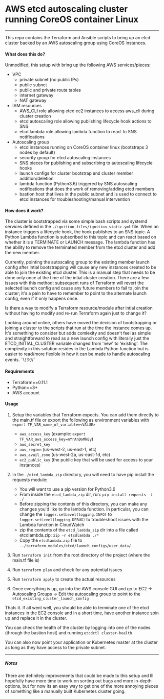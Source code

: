 # AWS etcd autoscaling cluster running CoreOS container Linux
---
This repo contains the Terraform and Ansible scripts to bring up an etcd cluster backed by an AWS autoscaling group using CoreOS instances. 

#### What does this do?

Unmodified, this setup with bring up the following AWS services/pieces:

* VPC
  * private subnet (no public IPs)
  * public subnet 
  * public and private route tables
  * internet gateway
  * NAT gateway
* IAM resources
  * AWS_CLI role allowing etcd ec2 instances to access aws_cli during cluster creation
  * etcd autoscaling role allowing publishing lifecycle hook actions to SNS
  * etcd lambda role allowing lambda function to react to SNS notifications
* Autoscaling group
  * etcd instances running on CoreOS container linux (bootstraps 3 nodes by default)
  * security group for etcd autoscaling instances
  * SNS pieces for publishing and subscribing to autoscaling lifecycle hooks
  * launch configs for cluster bootstrap and cluster member addition/deletion
  * lambda function (Python3.6) triggered by SNS autoscaling notifications that does the work of removing/adding etcd members
  * bastion host that lives in the public subnet and is used to connect to etcd instances for troubleshooting/manual intervention

#### How does it work?

The cluster is bootstrapped via some simple bash scripts and systemd services defined in the `./ignition_files/ignition_static.yml` file. When an instance triggers a lifecycle hook, the hook publishes to an SNS topic. A Python Lambda function is subscribed to this topic and can react based on whether it is a TERMINATE or LAUNCH message. The lambda function has the ability to remove the terminated member from the etcd cluster and add the new member. 

Currently, pointing the autoscaling group to the existing member launch config after intial bootstrapping will cause any new instances created to be able to join the existing etcd cluster. This is a manual step that needs to be done only once at the time of the intial cluster creation. There are a few issues with this method: subsequent runs of Terraform will revert the selected launch config and cause any future members to fail to join the cluster; it's a pain to have to remember to point to the alternate launch config, even if it only happens once. 

Is there a way to modify a Terraform resource/module after intial creation without having to modify and re-run Terraform again just to change it?

Looking around online, others have moved the decision of bootstrapping or joining a cluster to the scripts that run at the time the instance comes up. It's something to consider but adds comlexity and doesn't feel as simple and straightforward to read as a new launch config with literally just the ETCD_INITIAL_CLUSTER variable changed from 'new' to 'existing'. The complexity in this solution resides in the Lambda Python function but is easier to read/more flexible in how it can be made to handle autoscaling events. ¯\\_(ツ)_/¯

#### Requirements

* Terraform==0.11.1
* Python==3+
* AWS account

#### Usage

1) Setup the variables that Terraform expects. You can add them directly to the main.tf file or export the following as environment variables with ```export TF_VAR_name_of_variable=<VALUE>```
    * `aws_access_key` (example: `export TF_VAR_aws_access_key=mYrAnDoMkEy`)
    * `aws_secret_key`
    * `aws_region` (us-west-2, us-east-1, etc)
    * `aws_avail_zone` (us-west-2a, us-east-1d, etc)
    * `ec2_public_key` (the public key that will be used for access to your instances)
    
2) In the `./etcd_lambda_zip` directory, you will need to have pip install the requests module:
    * You will want to use a pip version for Python3.6
    * From inside the `etcd_lambda_zip` dir, run: ```pip install requests -t ./```
    * Before zipping the contents of this directory, you can make any changes you'd like to the lambda function. In particular, you can change the `logger.setLevel(logging.INFO)` to `logger.setLevel(logging.DEBUG)` to troubleshoot issues with the Lambda function in CloudWatch
    * zip the contents of the `etcd_lambda_zip` dir into a file called etcdlambda.zip: `zip -r etcdlambda ./*`
    * Copy the `etcdlambda.zip` file to `../terraform_modules/etcd/launch_configs/user_data/`
    
3) Run ```terraform init``` from the root directory of the project (where the main.tf file is)

4) Run ```terraform plan``` and check for any potential issues

5) Run ```terraform apply``` to create the actual resources

6) Once everything is up, go into the AWS console GUI and go to EC2 -> Autoscaling Groups -> Edit the autoscaling group to point to the `etcd_existing_cluster_launch_config`

Thats it. If all went well, you should be able to terminate one of the etcd instances in the EC2 console and in a short time, have another instance spin up and replace it in the cluster.

You can check the health of the cluster by logging into one of the nodes (through the bastion host) and running `etcdctl cluster-health`

You can also now point your application or Kubernetes master at the cluster as long as they have access to the private subnet.

---

##### Notes

There are definitely improvements that could be made to this setup and Ill hopefully have more time to work on sorting out bugs and more in-depth options, but for now its an easy way to get one of the more annoying pieces of something like a manually built Kubernetes cluster going.
